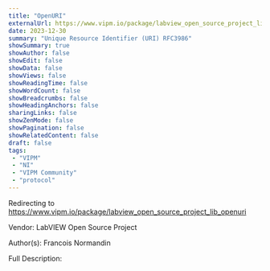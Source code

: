 ```yaml
---
title: "OpenURI"
externalUrl: https://www.vipm.io/package/labview_open_source_project_lib_openuri
date: 2023-12-30
summary: "Unique Resource Identifier (URI) RFC3986"
showSummary: true
showAuthor: false
showEdit: false
showData: false
showViews: false
showReadingTime: false
showWordCount: false
showBreadcrumbs: false
showHeadingAnchors: false
sharingLinks: false
showZenMode: false
showPagination: false
showRelatedContent: false
draft: false
tags:
 - "VIPM"
 - "NI"
 - "VIPM Community"
 - "protocol"
---
```


Redirecting to https://www.vipm.io/package/labview_open_source_project_lib_openuri

Vendor: LabVIEW Open Source Project

Author(s): Francois Normandin
 
Full Description:
